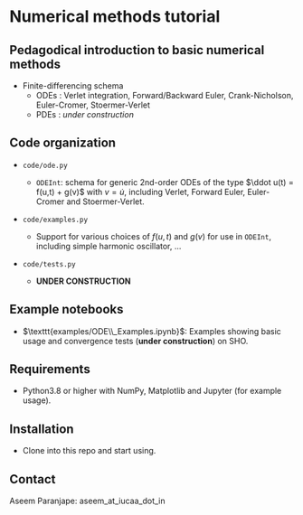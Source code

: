 # Numerical methods tutorial
## Pedagodical introduction to basic numerical methods

* Finite-differencing schema
  - ODEs : Verlet integration, Forward/Backward Euler, Crank-Nicholson, Euler-Cromer, Stoermer-Verlet
  - PDEs : *under construction*

## Code organization
* `code/ode.py`
  - `ODEInt`: schema for generic 2nd-order ODEs of the type $\ddot u(t) = f(u,t) + g(v)$ with $v = \dot u$, including Verlet, Forward Euler, Euler-Cromer and Stoermer-Verlet.

* `code/examples.py`
  - Support for various choices of $f(u,t)$ and $g(v)$ for use in `ODEInt`, including simple harmonic oscillator, ...
    
* `code/tests.py`
  - **UNDER CONSTRUCTION**

## Example notebooks
* $\texttt{examples/ODE\\_Examples.ipynb}$: Examples showing basic usage and convergence tests (**under construction**) on SHO.

## Requirements
* Python3.8 or higher with NumPy, Matplotlib and Jupyter (for example usage).

## Installation
* Clone into this repo and start using.

## Contact
Aseem Paranjape: aseem_at_iucaa_dot_in
